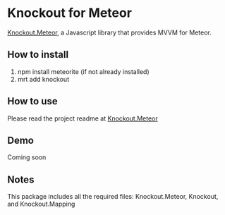 # Knockout for Meteor

[Knockout.Meteor](https://github.com/steveluscher/knockout.meteor), a Javascript library that provides MVVM for Meteor.

## How to install 
1. npm install meteorite (if not already installed)
2. mrt add knockout

## How to use
Please read the project readme at [Knockout.Meteor](https://github.com/steveluscher/knockout.meteor)

## Demo
Coming soon

## Notes
This package includes all the required files: Knockout.Meteor, Knockout, and Knockout.Mapping 